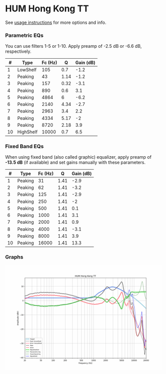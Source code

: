 # HUM Hong Kong TT
See [usage instructions](https://github.com/jaakkopasanen/AutoEq#usage) for more options and info.

### Parametric EQs
You can use filters 1-5 or 1-10. Apply preamp of -2.5 dB or -6.6 dB, respectively.

|   # | Type      |   Fc (Hz) |    Q |   Gain (dB) |
|-----|-----------|-----------|------|-------------|
|   1 | LowShelf  |       105 | 0.7  |        -1.2 |
|   2 | Peaking   |        43 | 1.14 |        -1.2 |
|   3 | Peaking   |       157 | 0.32 |        -3.1 |
|   4 | Peaking   |       890 | 0.6  |         3.1 |
|   5 | Peaking   |      4864 | 6    |        -6.2 |
|   6 | Peaking   |      2140 | 4.34 |        -2.7 |
|   7 | Peaking   |      2963 | 3.4  |         2.2 |
|   8 | Peaking   |      4334 | 5.17 |        -2   |
|   9 | Peaking   |      8720 | 2.18 |         3.9 |
|  10 | HighShelf |     10000 | 0.7  |         6.5 |

### Fixed Band EQs
When using fixed band (also called graphic) equalizer, apply preamp of **-13.5 dB** (if available) and set gains manually with these parameters.

|   # | Type    |   Fc (Hz) |    Q |   Gain (dB) |
|-----|---------|-----------|------|-------------|
|   1 | Peaking |        31 | 1.41 |        -2.9 |
|   2 | Peaking |        62 | 1.41 |        -3.2 |
|   3 | Peaking |       125 | 1.41 |        -2.9 |
|   4 | Peaking |       250 | 1.41 |        -2   |
|   5 | Peaking |       500 | 1.41 |         0.1 |
|   6 | Peaking |      1000 | 1.41 |         3.1 |
|   7 | Peaking |      2000 | 1.41 |         0.9 |
|   8 | Peaking |      4000 | 1.41 |        -3.1 |
|   9 | Peaking |      8000 | 1.41 |         3.9 |
|  10 | Peaking |     16000 | 1.41 |        13.3 |

### Graphs
![](./HUM%20Hong%20Kong%20TT.png)
